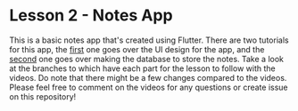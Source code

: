 # Lesson 2 - Notes App

This is a basic notes app that's created using Flutter. There are two tutorials for this app, the [first](https://youtu.be/QP6GtVUfpIg) one goes over the UI design for the app, and the [second]() one goes over making the database to store the notes. Take a look at the branches to which have each part for the lesson to follow with the videos. Do note that there might be a few changes compared to the videos. Please feel free to comment on the videos for any questions or create issue on this repository!
